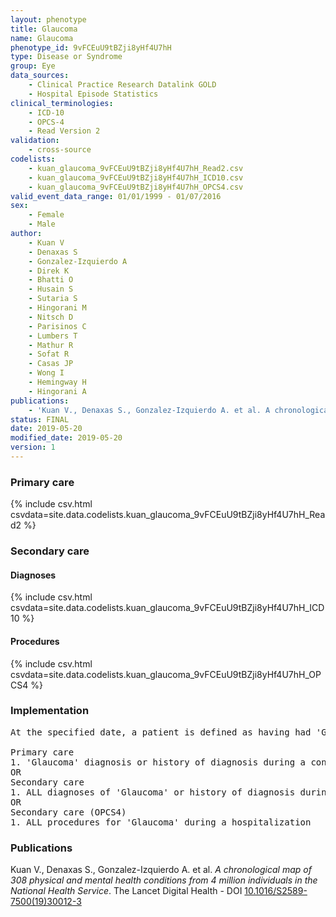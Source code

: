 ```yaml
---
layout: phenotype
title: Glaucoma
name: Glaucoma
phenotype_id: 9vFCEuU9tBZji8yHf4U7hH 
type: Disease or Syndrome
group: Eye
data_sources: 
    - Clinical Practice Research Datalink GOLD
    - Hospital Episode Statistics
clinical_terminologies: 
    - ICD-10
    - OPCS-4
    - Read Version 2
validation: 
    - cross-source
codelists: 
    - kuan_glaucoma_9vFCEuU9tBZji8yHf4U7hH_Read2.csv
    - kuan_glaucoma_9vFCEuU9tBZji8yHf4U7hH_ICD10.csv
    - kuan_glaucoma_9vFCEuU9tBZji8yHf4U7hH_OPCS4.csv
valid_event_data_range: 01/01/1999 - 01/07/2016
sex: 
    - Female
    - Male
author: 
    - Kuan V
    - Denaxas S
    - Gonzalez-Izquierdo A
    - Direk K
    - Bhatti O
    - Husain S
    - Sutaria S
    - Hingorani M
    - Nitsch D
    - Parisinos C
    - Lumbers T
    - Mathur R
    - Sofat R
    - Casas JP
    - Wong I
    - Hemingway H
    - Hingorani A
publications: 
    - 'Kuan V., Denaxas S., Gonzalez-Izquierdo A. et al. A chronological map of 308 physical and mental health conditions from 4 million individuals in the National Health Service. The Lancet Digital Health - DOI: 10.1016/S2589-7500(19)30012-3' 
status: FINAL
date: 2019-05-20
modified_date: 2019-05-20
version: 1
---
```

### Primary care 
{% include csv.html csvdata=site.data.codelists.kuan_glaucoma_9vFCEuU9tBZji8yHf4U7hH_Read2 %}
### Secondary care 
#### Diagnoses 
{% include csv.html csvdata=site.data.codelists.kuan_glaucoma_9vFCEuU9tBZji8yHf4U7hH_ICD10 %}
#### Procedures 
{% include csv.html csvdata=site.data.codelists.kuan_glaucoma_9vFCEuU9tBZji8yHf4U7hH_OPCS4 %}
### Implementation 
<pre>At the specified date, a patient is defined as having had 'Glaucoma' IF they meet the criteria for any of the following on or before the specified date. The earliest date on which the individual meets any of the following criteria on or before the specified date is defined as the first event date:

Primary care
1. 'Glaucoma' diagnosis or history of diagnosis during a consultation 
OR
Secondary care
1. ALL diagnoses of 'Glaucoma' or history of diagnosis during a hospitalization
OR
Secondary care (OPCS4)
1. ALL procedures for 'Glaucoma' during a hospitalization</pre> 
 
### Publications 
Kuan V., Denaxas S., Gonzalez-Izquierdo A. et al. _A chronological map of 308 physical and mental health conditions from 4 million individuals in the National Health Service_. The Lancet Digital Health - DOI <a href='https://www.thelancet.com/journals/landig/article/PIIS2589-7500(19)30012-3/fulltext'>10.1016/S2589-7500(19)30012-3</a>